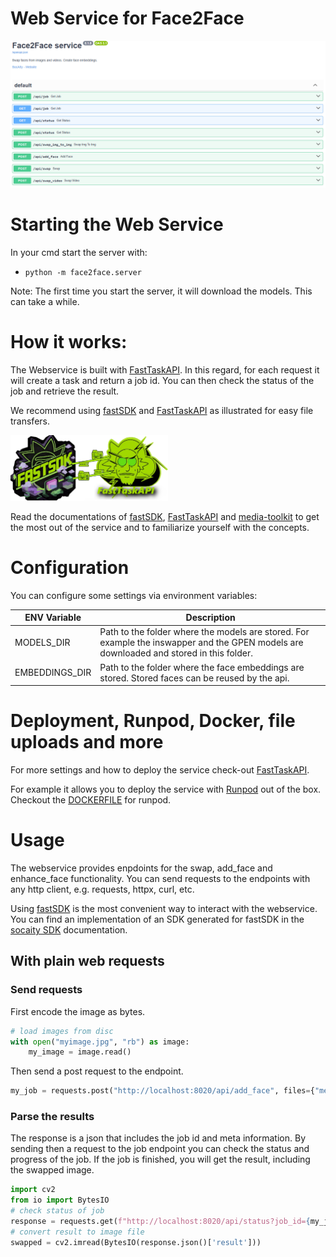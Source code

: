 # Web Service for Face2Face

![image of openapi server](example_server.png)

# Starting the Web Service

In your cmd start the server with:
- `python -m face2face.server` 

Note: The first time you start the server, it will download the models. This can take a while.

# How it works:

The Webservice is built with [FastTaskAPI](https://github.com/SocAIty/FastTaskAPI). 
In this regard, for each request it will create a task and return a job id.
You can then check the status of the job and retrieve the result.

We recommend using [fastSDK](https://github.com/SocAIty/fastSDK) and [FastTaskAPI](https://github.com/SocAIty/FastTaskAPI) as illustrated for easy file transfers.

<img src="https://github.com/SocAIty/FastTaskAPI/blob/main/docs/fastsdk_to_fasttaskapi.png?raw=true" width="50%" />

Read the documentations of [fastSDK](https://github.com/SocAIty/fastSDK), [FastTaskAPI](https://github.com/SocAIty/FastTaskAPI) and 
[media-toolkit](https://github.com/SocAIty/media-toolkit) to get the most out of the service and to familiarize yourself with the concepts.


# Configuration

You can configure some settings via environment variables:

| ENV Variable | Description                                                                                                                             |
|--------------|-----------------------------------------------------------------------------------------------------------------------------------------|
| MODELS_DIR | Path to the folder where the models are stored. For example the inswapper and the GPEN models are downloaded and stored in this folder. |
| EMBEDDINGS_DIR | Path to the folder where the face embeddings are stored. Stored faces can be reused by the api.                                         |


# Deployment, Runpod, Docker, file uploads and more

For more settings and how to deploy the service check-out [FastTaskAPI](https://github.com/SocAIty/FastTaskAPI).

For example it allows you to deploy the service with [Runpod](https://runpod.io) out of the box.
Checkout the [DOCKERFILE](DOCKERFILE) for runpod.


# Usage

The webservice provides enpdoints for the swap, add_face and enhance_face functionality.
You can send requests to the endpoints with any http client, e.g. requests, httpx, curl, etc.

Using [fastSDK](https://github.com/SocAIty/fastSDK) is the most convenient way to interact with the webservice.
You can find an implementation of an SDK generated for fastSDK in the [socaity SDK](https://github.com/SocAIty/socaity/tree/main/socaity/api/image/img2img/face2face) documentation.


## With plain web requests
### Send requests

First encode the image as bytes.
```python
# load images from disc
with open("myimage.jpg", "rb") as image:
    my_image = image.read()
```
Then send a post request to the endpoint.
```python
my_job = requests.post("http://localhost:8020/api/add_face", files={"media": my_image, "faces": "biden"})
```

### Parse the results

The response is a json that includes the job id and meta information.
By sending then a request to the job endpoint you can check the status and progress of the job.
If the job is finished, you will get the result, including the swapped image.
```python
import cv2
from io import BytesIO
# check status of job
response = requests.get(f"http://localhost:8020/api/status?job_id={my_job['job_id']}")
# convert result to image file
swapped = cv2.imread(BytesIO(response.json()['result']))
```

